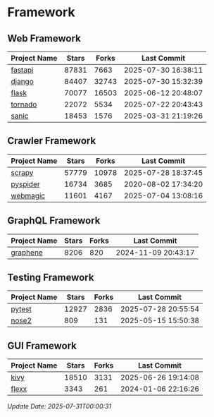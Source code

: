 # Framework

## Web Framework
| Project Name | Stars | Forks | Last Commit |
| ------------ | ----- | ----- | ----------- |
| [fastapi](https://github.com/fastapi/fastapi) | 87831 | 7663 | 2025-07-30 16:38:11 |
| [django](https://github.com/django/django) | 84407 | 32743 | 2025-07-30 15:32:39 |
| [flask](https://github.com/pallets/flask) | 70077 | 16503 | 2025-06-12 20:48:07 |
| [tornado](https://github.com/tornadoweb/tornado) | 22072 | 5534 | 2025-07-22 20:43:43 |
| [sanic](https://github.com/sanic-org/sanic) | 18453 | 1576 | 2025-03-31 21:19:26 |

## Crawler Framework
| Project Name | Stars | Forks | Last Commit |
| ------------ | ----- | ----- | ----------- |
| [scrapy](https://github.com/scrapy/scrapy) | 57779 | 10978 | 2025-07-28 18:37:45 |
| [pyspider](https://github.com/binux/pyspider) | 16734 | 3685 | 2020-08-02 17:34:20 |
| [webmagic](https://github.com/code4craft/webmagic) | 11601 | 4167 | 2025-07-04 13:08:16 |

## GraphQL Framework
| Project Name | Stars | Forks | Last Commit |
| ------------ | ----- | ----- | ----------- |
| [graphene](https://github.com/graphql-python/graphene) | 8206 | 820 | 2024-11-09 20:43:17 |

## Testing Framework
| Project Name | Stars | Forks | Last Commit |
| ------------ | ----- | ----- | ----------- |
| [pytest](https://github.com/pytest-dev/pytest) | 12927 | 2836 | 2025-07-28 20:55:54 |
| [nose2](https://github.com/nose-devs/nose2) | 809 | 131 | 2025-05-15 15:50:38 |

## GUI Framework
| Project Name | Stars | Forks | Last Commit |
| ------------ | ----- | ----- | ----------- |
| [kivy](https://github.com/kivy/kivy) | 18510 | 3131 | 2025-06-26 19:14:08 |
| [flexx](https://github.com/flexxui/flexx) | 3343 | 261 | 2024-01-06 22:16:26 |

*Update Date: 2025-07-31T00:00:31*